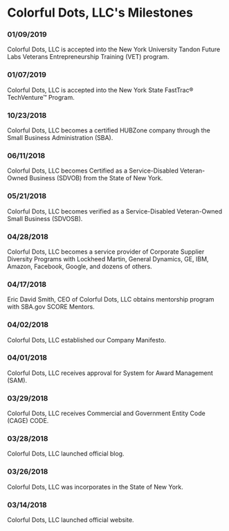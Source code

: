 # Colorful Dots, LLC's Milestones

### 01/09/2019

Colorful Dots, LLC is accepted into the New York University Tandon Future Labs Veterans Entrepreneurship Training (VET) program.

### 01/07/2019

Colorful Dots, LLC is accepted into the New York State FastTrac® TechVenture™ Program.

### 10/23/2018

Colorful Dots, LLC becomes a certified HUBZone company through the Small Business Administration (SBA).

### 06/11/2018

Colorful Dots, LLC becomes Certified as a Service-Disabled Veteran-Owned Business (SDVOB) from the State of New York.

### 05/21/2018

Colorful Dots, LLC becomes verified as a Service-Disabled Veteran-Owned Small Business (SDVOSB).

### 04/28/2018

Colorful Dots, LLC becomes a service provider of Corporate Supplier Diversity Programs with Lockheed Martin, General Dynamics, GE, IBM, Amazon, Facebook, Google, and dozens of others.

### 04/17/2018

Eric David Smith, CEO of Colorful Dots, LLC obtains mentorship program with SBA.gov SCORE Mentors.

### 04/02/2018

Colorful Dots, LLC established our Company Manifesto.

### 04/01/2018

Colorful Dots, LLC receives approval for System for Award Management‎ (SAM).

### 03/29/2018

Colorful Dots, LLC receives Commercial and Government Entity Code (CAGE) CODE.

### 03/28/2018

Colorful Dots, LLC launched official blog.

### 03/26/2018

Colorful Dots, LLC was incorporates in the State of New York.

### 03/14/2018

Colorful Dots, LLC launched official website.
